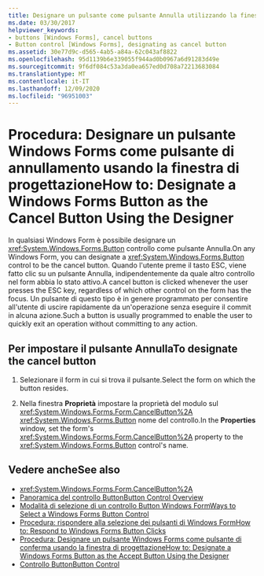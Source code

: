 ```yaml
---
title: Designare un pulsante come pulsante Annulla utilizzando la finestra di progettazione
ms.date: 03/30/2017
helpviewer_keywords:
- buttons [Windows Forms], cancel buttons
- Button control [Windows Forms], designating as cancel button
ms.assetid: 30e77d9c-d565-4ab5-a84a-62c043af8822
ms.openlocfilehash: 95d1139b6e339055f944ad0b0967a6d91283d49e
ms.sourcegitcommit: 9f6df084c53a3da0ea657ed0d708a72213683084
ms.translationtype: MT
ms.contentlocale: it-IT
ms.lasthandoff: 12/09/2020
ms.locfileid: "96951003"
---
```

# <a name="how-to-designate-a-windows-forms-button-as-the-cancel-button-using-the-designer"></a><span data-ttu-id="39482-102">Procedura: Designare un pulsante Windows Forms come pulsante di annullamento usando la finestra di progettazione</span><span class="sxs-lookup"><span data-stu-id="39482-102">How to: Designate a Windows Forms Button as the Cancel Button Using the Designer</span></span>
<span data-ttu-id="39482-103">In qualsiasi Windows Form è possibile designare un <xref:System.Windows.Forms.Button> controllo come pulsante Annulla.</span><span class="sxs-lookup"><span data-stu-id="39482-103">On any Windows Form, you can designate a <xref:System.Windows.Forms.Button> control to be the cancel button.</span></span> <span data-ttu-id="39482-104">Quando l'utente preme il tasto ESC, viene fatto clic su un pulsante Annulla, indipendentemente da quale altro controllo nel form abbia lo stato attivo.</span><span class="sxs-lookup"><span data-stu-id="39482-104">A cancel button is clicked whenever the user presses the ESC key, regardless of which other control on the form has the focus.</span></span> <span data-ttu-id="39482-105">Un pulsante di questo tipo è in genere programmato per consentire all'utente di uscire rapidamente da un'operazione senza eseguire il commit in alcuna azione.</span><span class="sxs-lookup"><span data-stu-id="39482-105">Such a button is usually programmed to enable the user to quickly exit an operation without committing to any action.</span></span>

## <a name="to-designate-the-cancel-button"></a><span data-ttu-id="39482-106">Per impostare il pulsante Annulla</span><span class="sxs-lookup"><span data-stu-id="39482-106">To designate the cancel button</span></span>

1. <span data-ttu-id="39482-107">Selezionare il form in cui si trova il pulsante.</span><span class="sxs-lookup"><span data-stu-id="39482-107">Select the form on which the button resides.</span></span>

2. <span data-ttu-id="39482-108">Nella finestra **Proprietà** impostare la proprietà del modulo sul <xref:System.Windows.Forms.Form.CancelButton%2A> <xref:System.Windows.Forms.Button> nome del controllo.</span><span class="sxs-lookup"><span data-stu-id="39482-108">In the **Properties** window, set the form's <xref:System.Windows.Forms.Form.CancelButton%2A> property to the <xref:System.Windows.Forms.Button> control's name.</span></span>

## <a name="see-also"></a><span data-ttu-id="39482-109">Vedere anche</span><span class="sxs-lookup"><span data-stu-id="39482-109">See also</span></span>

- <xref:System.Windows.Forms.Form.CancelButton%2A>
- [<span data-ttu-id="39482-110">Panoramica del controllo Button</span><span class="sxs-lookup"><span data-stu-id="39482-110">Button Control Overview</span></span>](button-control-overview-windows-forms.md)
- [<span data-ttu-id="39482-111">Modalità di selezione di un controllo Button Windows Form</span><span class="sxs-lookup"><span data-stu-id="39482-111">Ways to Select a Windows Forms Button Control</span></span>](ways-to-select-a-windows-forms-button-control.md)
- [<span data-ttu-id="39482-112">Procedura: rispondere alla selezione dei pulsanti di Windows Form</span><span class="sxs-lookup"><span data-stu-id="39482-112">How to: Respond to Windows Forms Button Clicks</span></span>](how-to-respond-to-windows-forms-button-clicks.md)
- [<span data-ttu-id="39482-113">Procedura: Designare un pulsante Windows Forms come pulsante di conferma usando la finestra di progettazione</span><span class="sxs-lookup"><span data-stu-id="39482-113">How to: Designate a Windows Forms Button as the Accept Button Using the Designer</span></span>](designate-a-wf-button-as-the-accept-button-using-the-designer.md)
- [<span data-ttu-id="39482-114">Controllo Button</span><span class="sxs-lookup"><span data-stu-id="39482-114">Button Control</span></span>](button-control-windows-forms.md)
